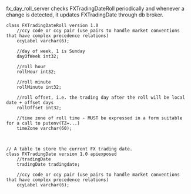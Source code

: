 

fx_day_roll_server checks FXTradingDateRoll periodically and whenever a change 
is detected, it updates FXTradingDate through db broker.

	class FXTradingDateRoll version 1.0
		//ccy code or ccy pair (use pairs to handle market conventions that have complex precedence relations)
		ccyLabel varchar(6);

		//day of week, 1 is Sunday
		dayOfWeek int32;
		
		//roll hour
		rollHour int32;
		
		//roll minute
		rollMinute int32;

		//roll offset, i.e. the trading day after the roll will be local date + offset days
		rollOffset int32;    
		
		//time zone of roll time - MUST be expressed in a form suitable for a call to putenv(TZ=...)
		timeZone varchar(60);



	// A table to store the current FX trading date.
	class FXTradingDate version 1.0 apiexposed
		//tradingDate
		tradingDate tradingdate;
		
		//ccy code or ccy pair (use pairs to handle market conventions that have complex precedence relations)
		ccyLabel varchar(6);	
		

